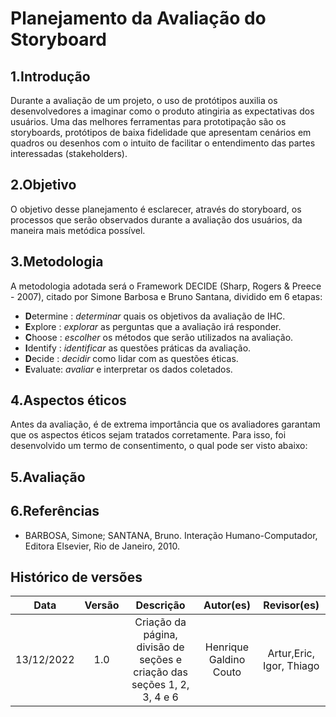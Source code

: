 # Planejamento da Avaliação do Storyboard

## 1.Introdução
Durante a avaliação de um projeto, o uso de protótipos auxilia os desenvolvedores a imaginar como o produto atingiria as expectativas dos usuários. Uma das melhores ferramentas para prototipação são os storyboards, protótipos de baixa fidelidade que apresentam cenários em quadros ou desenhos com o intuito de facilitar o entendimento das partes interessadas (stakeholders).
## 2.Objetivo
O objetivo desse planejamento é esclarecer, através do storyboard, os processos que serão observados durante a avaliação dos usuários, da maneira mais metódica possível.
## 3.Metodologia
A metodologia adotada será o Framework DECIDE (Sharp, Rogers & Preece - 2007), citado por Simone Barbosa e Bruno Santana, dividido em 6 etapas:

- **D**etermine : *determinar* quais os objetivos da avaliação de IHC.
- **E**xplore : *explorar* as perguntas que a avaliação irá responder.
- **C**hoose : *escolher* os métodos que serão utilizados na avaliação.
- **I**dentify : *identificar* as questões práticas da avaliação.
- **D**ecide : *decidir* como lidar com as questões éticas.
- **E**valuate: *avaliar* e interpretar os dados coletados.
## 4.Aspectos éticos
Antes da avaliação, é de extrema importância que os avaliadores garantam que os aspectos éticos sejam tratados corretamente. Para isso, foi desenvolvido um termo de consentimento, o qual pode ser visto abaixo:

## 5.Avaliação

## 6.Referências
- BARBOSA, Simone; SANTANA, Bruno. Interação Humano-Computador, Editora Elsevier, Rio de Janeiro, 2010.

## Histórico de versões
|    Data    | Versão |                                       Descrição                                       |        Autor(es)        |         Revisor(es)         |
| :--------: | :----: | :-----------------------------------------------------------------------------------: | :---------------------: | :---------------------: |
| 13/12/2022 |  1.0   |                            Criação da página, divisão de seções e criação das seções 1, 2, 3, 4 e 6                   |   Henrique Galdino Couto    | Artur,Eric, Igor, Thiago |